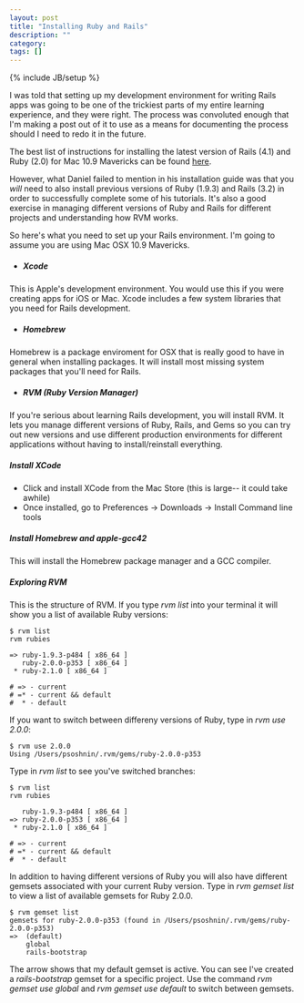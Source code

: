 ```yaml
---
layout: post
title: "Installing Ruby and Rails"
description: ""
category: 
tags: []
---
```

{% include JB/setup %}

I was told that setting up my development environment for writing Rails apps was going to be one of the trickiest parts of my entire learning experience, and they were right. The process was convoluted enough that I'm making a post out of it to use as a means for documenting the process should I need to redo it in the future. 

The best list of instructions for installing the latest version of Rails (4.1) and Ruby (2.0) for Mac 10.9 Mavericks can be found [here](http://railsapps.github.io/installing-rails.html).

However, what Daniel failed to mention in his installation guide was that you *will* need to also install previous versions of Ruby (1.9.3) and Rails (3.2) in order to successfully complete some of his tutorials. It's also a good exercise in managing different versions of Ruby and Rails for different projects and understanding how RVM works.

So here's what you need to set up your Rails environment. I'm going to assume you are using Mac OSX 10.9 Mavericks.

 * ##### Xcode
This is Apple's development environment. You would use this if you were creating apps for iOS or Mac. Xcode includes a few system libraries that you need for Rails development.

 * ##### Homebrew
Homebrew is a package enviroment for OSX that is really good to have in general when installing packages. It will install most missing system packages that you'll need for Rails.

 * ##### RVM (Ruby Version Manager)
If you're serious about learning Rails development, you will install RVM. It lets you manage different versions of Ruby, Rails, and Gems so you can try out new versions and use different production environments for different applications without having to install/reinstall everything. 

##### Install XCode
* Click and install XCode from the Mac Store (this is large-- it could take awhile)
* Once installed, go to Preferences -> Downloads -> Install Command line tools

##### Install Homebrew and apple-gcc42
This will install the Homebrew package manager and a GCC compiler.


##### Exploring RVM 
This is the structure of RVM. If you type *rvm list* into your terminal it will show you a list of available Ruby versions:

	$ rvm list
	rvm rubies

	=> ruby-1.9.3-p484 [ x86_64 ]
   	   ruby-2.0.0-p353 [ x86_64 ]
 	 * ruby-2.1.0 [ x86_64 ]

	# => - current
	# =* - current && default
	#  * - default

If you want to switch between differeny versions of Ruby, type in *rvm use 2.0.0*:

	$ rvm use 2.0.0
	Using /Users/psoshnin/.rvm/gems/ruby-2.0.0-p353

Type in *rvm list* to see you've switched branches:

	$ rvm list
	rvm rubies

	   ruby-1.9.3-p484 [ x86_64 ]
   	=> ruby-2.0.0-p353 [ x86_64 ]
 	 * ruby-2.1.0 [ x86_64 ]

	# => - current
	# =* - current && default
	#  * - default

In addition to having different versions of Ruby you will also have different gemsets associated with your current Ruby version. Type in *rvm gemset list* to view a list of available gemsets for Ruby 2.0.0.

	$ rvm gemset list
	gemsets for ruby-2.0.0-p353 (found in /Users/psoshnin/.rvm/gems/ruby-2.0.0-p353)
	=>  (default)
		global
		rails-bootstrap

The arrow shows that my default gemset is active. You can see I've created a *rails-bootstrap* gemset for a specific project. Use the command *rvm gemset use global* and *rvm gemset use default* to switch between gemsets.







